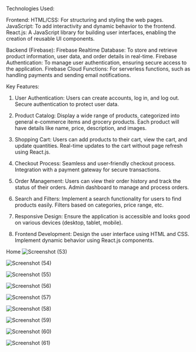 Technologies Used:

Frontend:
HTML/CSS: For structuring and styling the web pages.
JavaScript: To add interactivity and dynamic behavior to the frontend.
React.js: A JavaScript library for building user interfaces, enabling the creation of reusable UI components.

Backend (Firebase):
Firebase Realtime Database: To store and retrieve product information, user data, and order details in real-time.
Firebase Authentication: To manage user authentication, ensuring secure access to the application.
Firebase Cloud Functions: For serverless functions, such as handling payments and sending email notifications.

Key Features:

1. User Authentication:
Users can create accounts, log in, and log out.
Secure authentication to protect user data.

3. Product Catalog:
Display a wide range of products, categorized into general e-commerce items and grocery products.
Each product will have details like name, price, description, and images.

4. Shopping Cart:
Users can add products to their cart, view the cart, and update quantities.
Real-time updates to the cart without page refresh using React.js.

5. Checkout Process: 
Seamless and user-friendly checkout process.
Integration with a payment gateway for secure transactions.

6. Order Management:
Users can view their order history and track the status of their orders.
Admin dashboard to manage and process orders.

7. Search and Filters:
Implement a search functionality for users to find products easily.
Filters based on categories, price range, etc.

8. Responsive Design:
Ensure the application is accessible and looks good on various devices (desktop, tablet, mobile).

 9. Frontend Development:
Design the user interface using HTML and CSS.
Implement dynamic behavior using React.js components.

Home 
![Screenshot (53)](https://github.com/angad9/Ecommerce-Website-React/assets/73772102/cdfe2a4f-457f-4092-8d11-fac9760f20d4)

![Screenshot (54)](https://github.com/angad9/Ecommerce-Website-React/assets/73772102/742c85e3-c7e1-4890-a3d3-4f0267fcd63d)

![Screenshot (55)](https://github.com/angad9/Ecommerce-Website-React/assets/73772102/0dbfcd59-5b56-4535-9266-8799204ca141)

![Screenshot (56)](https://github.com/angad9/Ecommerce-Website-React/assets/73772102/bfaa2dff-6909-4eb7-b7cb-d273a6402afb)

![Screenshot (57)](https://github.com/angad9/Ecommerce-Website-React/assets/73772102/794d0160-6880-4b4c-bea2-35533af62ea5)

![Screenshot (58)](https://github.com/angad9/Ecommerce-Website-React/assets/73772102/dd05c8da-8e6e-4d8b-a9cc-e02a6c66cc0a)

![Screenshot (59)](https://github.com/angad9/Ecommerce-Website-React/assets/73772102/61af708d-bf22-49c7-9b99-7624ddb19ea2)

![Screenshot (60)](https://github.com/angad9/Ecommerce-Website-React/assets/73772102/39837687-1702-425c-8c72-1568f0caa6f6)

![Screenshot (61)](https://github.com/angad9/Ecommerce-Website-React/assets/73772102/328de5e4-91db-4d51-8400-3797774fa247)

